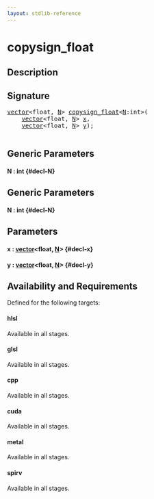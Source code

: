 ```yaml
---
layout: stdlib-reference
---
```


# copysign\_float

## Description





## Signature 

<pre>
<a href="/stdlib-reference/types/vector/index" class="code_type">vector</a>&lt;<span class="code_keyword">float</span>, <a href="/stdlib-reference/global-decls/copysign_float#decl-N" class="code_var">N</a>&gt; <a href="/stdlib-reference/global-decls/copysign_float">copysign_float</a>&lt;<a href="/stdlib-reference/global-decls/copysign_float#decl-N" class="code_var">N</a>:<span class="code_keyword">int</span>&gt;(
    <a href="/stdlib-reference/types/vector/index" class="code_type">vector</a>&lt;<span class="code_keyword">float</span>, <a href="/stdlib-reference/global-decls/copysign_float#decl-N" class="code_var">N</a>&gt; <a href="/stdlib-reference/global-decls/copysign_float#decl-x" class="code_param">x</a>,
    <a href="/stdlib-reference/types/vector/index" class="code_type">vector</a>&lt;<span class="code_keyword">float</span>, <a href="/stdlib-reference/global-decls/copysign_float#decl-N" class="code_var">N</a>&gt; <a href="/stdlib-reference/global-decls/copysign_float#decl-y" class="code_param">y</a>);

</pre>

## Generic Parameters

#### N  : int {#decl-N}

## Generic Parameters

#### N  : int {#decl-N}

## Parameters

#### x  : [vector](/stdlib-reference/types/vector/index)\<float, [N](/stdlib-reference/types/vector/index#decl-N)\> {#decl-x}
#### y  : [vector](/stdlib-reference/types/vector/index)\<float, [N](/stdlib-reference/types/vector/index#decl-N)\> {#decl-y}

## Availability and Requirements

Defined for the following targets:

#### hlsl
Available in all stages.

#### glsl
Available in all stages.

#### cpp
Available in all stages.

#### cuda
Available in all stages.

#### metal
Available in all stages.

#### spirv
Available in all stages.



